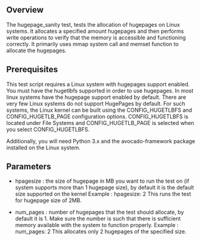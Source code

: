 Overview
----------
The hugepage_sanity test, tests the allocation of hugepages on Linux systems. It allocates a specified amount hugepages and then performs write operations to verify that the memory is accessible and functioning correctly. It primarily uses mmap system call and memset function to allocate the hugepages.


Prerequisites
--------------
This test script requires a Linux system with hugepages support enabled. You must have the hugetlbfs supported in order to use hugepages.
In most linux systems have the hugepage support enabled by default.
There are very few Linux systems do not support HugePages by default. For such systems, the Linux kernel can be built using the CONFIG_HUGETLBFS and CONFIG_HUGETLB_PAGE configuration options. CONFIG_HUGETLBFS is located under File Systems and CONFIG_HUGETLB_PAGE is selected when you select CONFIG_HUGETLBFS.

Additionally, you will need Python 3.x and the avocado-framework package installed on the Linux system.


Parameters
--------------
* hpagesize : the size of hugepage in MB you want to run the test on (if system supports more than 1 hugepage size), by default it is the default size supported on the kernel
Example : hpagesize: 2
This runs the test for hugepage size of 2MB.


* num_pages : number of hugepages that the test should allocate, by default it is 1. Make sure the number is such that there is sufficient memory available with the system to function properly. 
Example : num_pages: 2
This allocates only 2 hugepages of the specified size.
